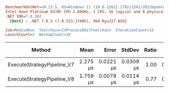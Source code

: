 ``` ini

BenchmarkDotNet=v0.13.5, OS=Windows 11 (10.0.22621.1702/22H2/2022Update/SunValley2), VM=Hyper-V
Intel Xeon Platinum 8370C CPU 2.80GHz, 1 CPU, 16 logical and 8 physical cores
.NET SDK=7.0.302
  [Host] : .NET 7.0.5 (7.0.523.17405), X64 RyuJIT AVX2

Job=MediumRun  Toolchain=InProcessEmitToolchain  IterationCount=15  
LaunchCount=2  WarmupCount=10  

```
|                     Method |     Mean |     Error |    StdDev | Ratio |   Gen0 | Allocated | Alloc Ratio |
|--------------------------- |---------:|----------:|----------:|------:|-------:|----------:|------------:|
| ExecuteStrategyPipeline_V7 | 2.275 μs | 0.0221 μs | 0.0309 μs |  1.00 | 0.1106 |    2824 B |        1.00 |
| ExecuteStrategyPipeline_V8 | 1.759 μs | 0.0078 μs | 0.0114 μs |  0.77 | 0.0019 |      72 B |        0.03 |
